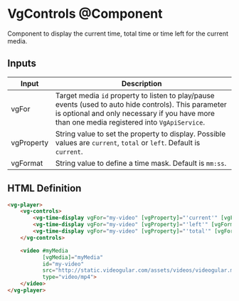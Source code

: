 # VgControls @Component

Component to display the current time, total time or time left for the current media.

## Inputs

| Input | Description |
|--- |--- |
| vgFor | Target media `id` property to listen to play/pause events (used to auto hide controls). This parameter is optional and only necessary if you have more than one media registered into `VgApiService`. |
| vgProperty | String value to set the property to display. Possible values are `current`, `total` or `left`. Default is `current`. |
| vgFormat | String value to define a time mask. Default is `mm:ss`. |

## HTML Definition

```html
<vg-player>
    <vg-controls>
        <vg-time-display vgFor="my-video" [vgProperty]="'current'" [vgFormat]="'mm:ss'"></vg-time-display>
        <vg-time-display vgFor="my-video" [vgProperty]="'left'" [vgFormat]="'mm:ss'"></vg-time-display>
        <vg-time-display vgFor="my-video" [vgProperty]="'total'" [vgFormat]="'mm:ss'"></vg-time-display>
    </vg-controls>

    <video #myMedia
           [vgMedia]="myMedia"
           id="my-video"
           src="http://static.videogular.com/assets/videos/videogular.mp4"
           type="video/mp4">
    </video>
</vg-player>
```
